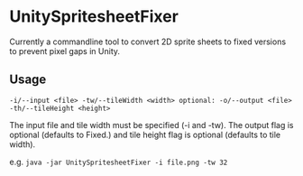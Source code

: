 # UnitySpritesheetFixer
Currently a commandline tool to convert 2D sprite sheets to fixed versions to prevent pixel gaps in Unity.

## Usage
`-i/--input <file> -tw/--tileWidth <width> optional: -o/--output <file> -th/--tileHeight <height>`

The input file and tile width must be specified (-i and -tw). The output flag is optional (defaults to <file>Fixed.<format>) and tile height flag is optional (defaults to tile width).

e.g. `java -jar UnitySpritesheetFixer -i file.png -tw 32`
